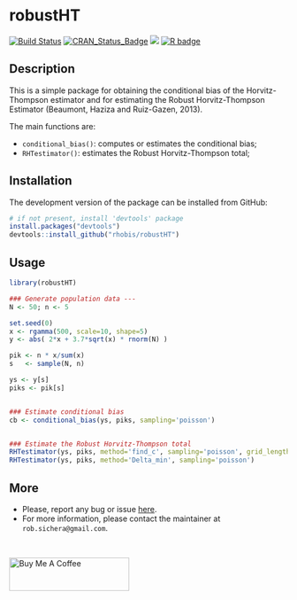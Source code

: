 robustHT
======================================================

[![Build Status](https://travis-ci.com/rhobis/robustHT.svg?branch=master)](https://travis-ci.com/rhobis/robustHT)
[![CRAN\_Status\_Badge](https://www.r-pkg.org/badges/version/robustHT)](https://cran.r-project.org/package=robustHT)
[![](https://cranlogs.r-pkg.org/badges/grand-total/robustHT)](https://cran.r-project.org/package=robustHT)
[![R badge](https://img.shields.io/badge/-Support%20me-brightgreen)](https://www.buymeacoffee.com/rhobis)

Description 
-----------------

This is a simple package for obtaining the conditional bias of the Horvitz-Thompson
estimator and for estimating the Robust Horvitz-Thompson Estimator (Beaumont, Haziza and Ruiz-Gazen, 2013).

The main functions are:

- `conditional_bias()`: computes or estimates the conditional bias; 
- `RHTestimator()`: estimates the Robust Horvitz-Thompson total;



Installation
------------

The development version of the package can be installed from GitHub:

``` r
# if not present, install 'devtools' package
install.packages("devtools")
devtools::install_github("rhobis/robustHT")
```

Usage
-----

``` r
library(robustHT)

### Generate population data ---
N <- 50; n <- 5

set.seed(0)
x <- rgamma(500, scale=10, shape=5)
y <- abs( 2*x + 3.7*sqrt(x) * rnorm(N) )

pik <- n * x/sum(x)
s   <- sample(N, n)

ys <- y[s]
piks <- pik[s]


### Estimate conditional bias
cb <- conditional_bias(ys, piks, sampling='poisson')


### Estimate the Robust Horvitz-Thompson total
RHTestimator(ys, piks, method='find_c', sampling='poisson', grid_length=10000)
RHTestimator(ys, piks, method='Delta_min', sampling='poisson')

```






More
----

- Please, report any bug or issue [here](https://github.com/rhobis/robustHT/issues).
- For more information, please contact the maintainer at `rob.sichera@gmail.com`. 

<br/>

<a href="https://www.buymeacoffee.com/rhobis" target="_blank"><img src="https://cdn.buymeacoffee.com/buttons/v2/default-yellow.png" alt="Buy Me A Coffee" width="217" height="60"></a>

<br/>

